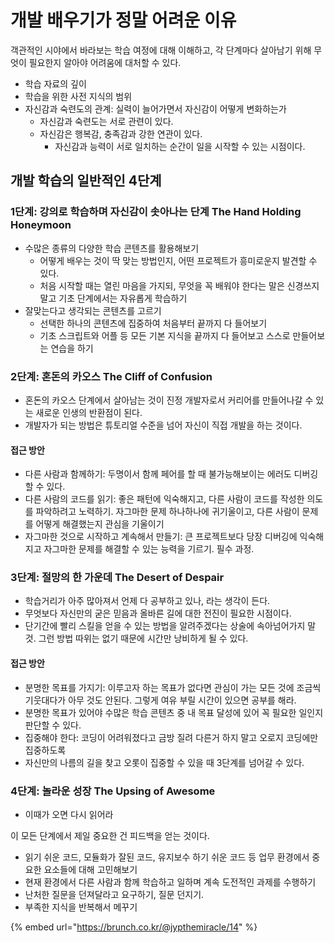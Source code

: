 # 개발 배우기가 정말 어려운 이유

객관적인 시야에서 바라보는 학습 여정에 대해 이해하고, 각 단계마다 살아남기 위해 무엇이 필요한지 알아야 어려움에 대처할 수 있다.

* 학습 자료의 깊이
* 학습을 위한 사전 지식의 범위
* 자신감과 숙련도의 관계: 실력이 늘어가면서 자신감이 어떻게 변화하는가
  * 자신감과 숙련도는 서로 관련이 있다.
  * 자신감은 행복감, 충족감과 강한 연관이 있다.
    * 자신감과 능력이 서로 일치하는 순간이 일을 시작할 수 있는 시점이다.

## 개발 학습의 일반적인 4단계

### 1단계: 강의로 학습하며 자신감이 솟아나는 단계 The Hand Holding Honeymoon

* 수많은 종류의 다양한 학습 콘텐츠를 활용해보기
  * 어떻게 배우는 것이 딱 맞는 방법인지, 어떤 프로젝트가 흥미로운지 발견할 수 있다.
  * 처음 시작할 때는 열린 마음을 가지되, 무엇을 꼭 배워야 한다는 말은 신경쓰지 말고 기초 단계에서는 자유롭게 학습하기
* 잘맞는다고 생각되는 콘텐츠를 고르기
  * 선택한 하나의 콘텐츠에 집중하여 처음부터 끝까지 다 들어보기
  * 기초 스크립트와 어플 등 모든 기본 지식을 끝까지 다 들어보고 스스로 만들어보는 연습을 하기&#x20;

### 2단계: 혼돈의 카오스 The Cliff of Confusion

* 혼돈의 카오스 단계에서 살아남는 것이 진정 개발자로서 커리어를 만들어나갈 수 있는 새로운 인생의 반환점이 된다.
* 개발자가 되는 방법은 튜토리얼 수준을 넘어 자신이 직접 개발을 하는 것이다.

#### 접근 방안

* 다른 사람과 함께하기: 두명이서 함께 페어를 할 때 불가능해보이는 에러도 디버깅할 수 있다.
* 다른 사람의 코드를 읽기: 좋은 패턴에 익숙해지고, 다른 사람이 코드를 작성한 의도를 파악하려고 노력하기. 자그마한 문제 하나하나에 귀기울이고, 다른 사람이 문제를 어떻게 해결했는지 관심을 기울이기
* 자그마한 것으로 시작하고 계속해서 만들기: 큰 프로젝트보다 당장 디버깅에 익숙해지고 자그마한 문제를 해결할 수 있는 능력을 기르기. 필수 과정.

### 3단계: 절망의 한 가운데 The Desert of Despair

* 학습거리가 아주 많아져서 언제 다 공부하고 있나, 라는 생각이 든다.
* 무엇보다 자신만의 굳은 믿음과 올바른 길에 대한 전진이 필요한 시점이다.
* 단기간에 빨리 스킬을 얻을 수 있는 방법을 알려주겠다는 상술에 속아넘어가지 말 것. 그런 방법 따위는 없기 때문에 시간만 낭비하게 될 수 있다.

#### 접근 방안

* 분명한 목표를 가지기: 이루고자 하는 목표가 없다면 관심이 가는 모든 것에 조금씩 기웃대다가 아무 것도 안된다. 그렇게 여유 부릴 시간이 있으면 공부를 해라.
* 분명한 목표가 있어야 수많은 학습 콘텐츠 중 내 목표 달성에 있어 꼭 필요한 일인지 판단할 수 있다.
* 집중해야 한다: 코딩이 어려워졌다고 금방 질려 다른거 하지 말고 오로지 코딩에만 집중하도록
* 자신만의 나름의 길을 찾고 오롯이 집중할 수 있을 때 3단계를 넘어갈 수 있다.

### 4단계: 놀라운 성장 The Upsing of Awesome

* 이때가 오면 다시 읽어라



이 모든 단계에서 제일 중요한 건 피드백을 얻는 것이다.

* 읽기 쉬운 코드, 모듈화가 잘된 코드, 유지보수 하기 쉬운 코드 등 업무 환경에서 중요한 요소들에 대해 고민해보기
* 현재 환경에서 다른 사람과 함께 학습하고 일하며 계속 도전적인 과제를 수행하기
* 난처한 질문을 던져달라고 요구하기, 질문 던지기.
* 부족한 지식을 반복해서 메꾸기

{% embed url="https://brunch.co.kr/@jypthemiracle/14" %}
